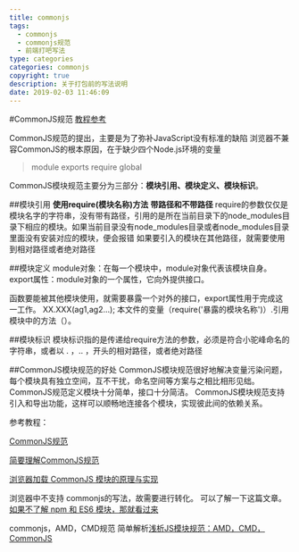 ```yaml
---
title: commonjs
tags:
  - commonjs
  - commonjs规范
  - 前端打吧写法
type: categories
categories: commonjs
copyright: true
description: 关于打包前的写法说明
date: 2019-02-03 11:46:09
---
```


#CommonJS规范
[教程参考](http://javascript.ruanyifeng.com/nodejs/module.html)

CommonJS规范的提出，主要是为了弥补JavaScript没有标准的缺陷
浏览器不兼容CommonJS的根本原因，在于缺少四个Node.js环境的变量
>module
>exports
>require
>global


CommonJS模块规范主要分为三部分：**模块引用、模块定义、模块标识**。

##模块引用
**使用require(模块名称)方法**
**带路径和不带路径**
require的参数仅仅是模块名字的字符串，没有带有路径，引用的是所在当前目录下的node_modules目录下相应的模块。如果当前目录没有node_modules目录或者node_modules目录里面没有安装对应的模块，便会报错
如果要引入的模块在其他路径，就需要使用到相对路径或者绝对路径

##模块定义
module对象：在每一个模块中，module对象代表该模块自身。
export属性：module对象的一个属性，它向外提供接口。

函数要能被其他模块使用，就需要暴露一个对外的接口，export属性用于完成这一工作。
XX.XXX(ag1,ag2...);
本文件的变量（require('暴露的模块名称')）.引用模块中的方法（）。

##模块标识
模块标识指的是传递给require方法的参数，必须是符合小驼峰命名的字符串，或者以 . ，.. ，开头的相对路径，或者绝对路径

##CommonJS模块规范的好处
CommonJS模块规范很好地解决变量污染问题，每个模块具有独立空间，互不干扰，命名空间等方案与之相比相形见绌。
CommonJS规范定义模块十分简单，接口十分简洁。
CommonJS模块规范支持引入和导出功能，这样可以顺畅地连接各个模块，实现彼此间的依赖关系。


参考教程：

[CommonJS规范](http://javascript.ruanyifeng.com/nodejs/module.html)

[简要理解CommonJS规范](https://blog.csdn.net/u012443286/article/details/78825917)

[浏览器加载 CommonJS 模块的原理与实现](http://www.ruanyifeng.com/blog/2015/05/commonjs-in-browser.html)

浏览器中不支持 commonjs的写法，故需要进行转化。
可以了解一下这篇文章。[如果不了解 npm 和 ES6 模块，那就看过来](http://web.jobbole.com/87536/) 

commonjs，AMD，CMD规范 简单解析[浅析JS模块规范：AMD，CMD，CommonJS](https://www.jianshu.com/p/09ffac7a3b2c)

